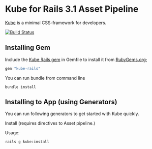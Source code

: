 # Kube for Rails 3.1 Asset Pipeline
[Kube](http://imperavi.com/kube/) is a minimal CSS-framework for developers.

[![Build Status](https://secure.travis-ci.org/mmozuras/kube-rails.png)](http://travis-ci.org/mmozuras/kube-rails)

## Installing Gem

Include the [Kube Rails gem](http://rubygems.org/gems/kube-rails) in Gemfile to install it from [RubyGems.org](http://rubygems.org);

```ruby
gem "kube-rails"
```

You can run bundle from command line

    bundle install

## Installing to App (using Generators)

You can run following generators to get started with Kube quickly.


Install (requires directives to Asset pipeline.)


Usage:

    rails g kube:install

